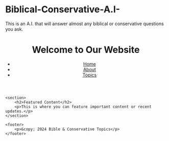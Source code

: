 # Biblical-Conservative-A.I-
This is an A.I. that will answer almost any biblical or conservative questions you ask.
<!-- index.html -->
<!DOCTYPE html>
<html lang="en">
<head>
    <meta charset="UTF-8">
    <meta name="viewport" content="width=device-width, initial-scale=1.0">
    <title>Bible & Conservative Topics</title>
    <link rel="stylesheet" href="style.css">
</head>
<body>
    <header>
        <h1>Welcome to Our Website</h1>
        <nav>
            <ul>
                <li><a href="index.html">Home</a></li>
                <li><a href="about.html">About</a></li>
                <li><a href="topics.html">Topics</a></li>
            </ul>
        </nav>
    </header>
    
    <section>
        <h2>Featured Content</h2>
        <p>This is where you can feature important content or recent updates.</p>
    </section>

    <footer>
        <p>&copy; 2024 Bible & Conservative Topics</p>
    </footer>
</body>
</html>
